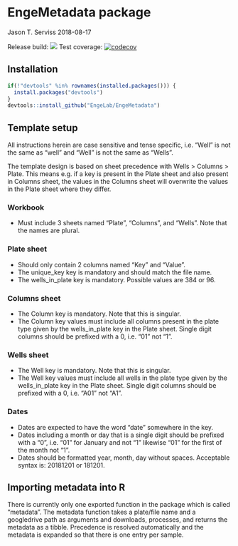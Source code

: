 EngeMetadata package
================
Jason T. Serviss
2018-08-17

Release build:
<a href="https://travis-ci.org/EngeLab/EngeMetadata"><img src="https://travis-ci.org/EngeLab/EngeMetadata.svg?branch=master"></a>
Test coverage:
[![codecov](https://codecov.io/gh/EngeLab/EngeMetadata/branch/master/graph/badge.svg)](https://codecov.io/gh/EngeLab/EngeMetadata)

## Installation

``` r
if(!"devtools" %in% rownames(installed.packages())) {
  install.packages("devtools")
}
devtools::install_github("EngeLab/EngeMetadata")
```

## Template setup

All instructions herein are case sensitive and tense specific, i.e.
“Well” is not the same as “well” and “Well” is not the same as
“Wells”.

The template design is based on sheet precedence with Wells \> Columns
\> Plate. This means e.g. if a key is present in the Plate sheet and
also present in Columns sheet, the values in the Columns sheet will
overwrite the values in the Plate sheet where they differ.

### Workbook

  - Must include 3 sheets named “Plate”, “Columns”, and “Wells”. Note
    that the names are plural.

### Plate sheet

  - Should only contain 2 columns named “Key” and “Value”.
  - The unique\_key key is mandatory and should match the file name.
  - The wells\_in\_plate key is mandatory. Possible values are 384 or
    96.

### Columns sheet

  - The Column key is mandatory. Note that this is singular.
  - The Column key values must include all columns present in the plate
    type given by the wells\_in\_plate key in the Plate sheet. Single
    digit columns should be prefixed with a 0, i.e. “01” not “1”.

### Wells sheet

  - The Well key is mandatory. Note that this is singular.
  - The Well key values must include all wells in the plate type given
    by the wells\_in\_plate key in the Plate sheet. Single digit columns
    should be prefixed with a 0, i.e. “A01” not “A1”.

### Dates

  - Dates are expected to have the word “date” somewhere in the key.
  - Dates including a month or day that is a single digit should be
    prefixed with a “0”, i.e. “01” for January and not “1” likewise “01”
    for the first of the month not “1”.
  - Dates should be formatted year, month, day without spaces.
    Acceptable syntax is: 20181201 or 181201.

## Importing metadata into R

There is currently only one exported function in the package which is
called “metadata”. The metadata function takes a plate/file name and a
googledrive path as arguments and downloads, processes, and returns the
metadata as a tibble. Precedence is resolved automatically and the
metadata is expanded so that there is one entry per sample.
